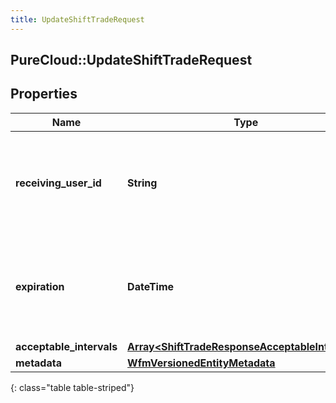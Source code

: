 ```yaml
---
title: UpdateShiftTradeRequest
---
```

## PureCloud::UpdateShiftTradeRequest

## Properties

|Name | Type | Description | Notes|
|------------ | ------------- | ------------- | -------------|
| **receiving_user_id** | **String** | Update the ID of the receiving user to direct the request at a specific user, or set to null to open up a trade to be matched by any user | [optional] |
| **expiration** | **DateTime** | Update the expiration time for this shift trade. Date time is represented as an ISO-8601 string. For example: yyyy-MM-ddTHH:mm:ss.SSSZ | [optional] |
| **acceptable_intervals** | [**Array&lt;ShiftTradeResponseAcceptableIntervals&gt;**](ShiftTradeResponseAcceptableIntervals.html) |  | [optional] |
| **metadata** | [**WfmVersionedEntityMetadata**](WfmVersionedEntityMetadata.html) | Version metadata | |
{: class="table table-striped"}


